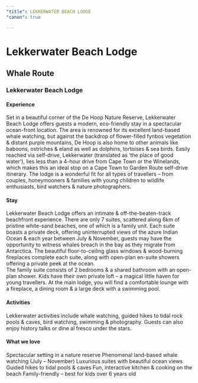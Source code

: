 ```yaml
---
"title": LEKKERWATER BEACH LODGE
"canon": true

---
```


# Lekkerwater Beach Lodge
## Whale Route
### Lekkerwater Beach Lodge

#### Experience
Set in a beautiful corner of the De Hoop Nature Reserve, Lekkerwater Beach Lodge offers guests a modern, eco-friendly stay in a spectacular ocean-front location.
The area is renowned for its excellent land-based whale watching, but against the backdrop of flower-filled fynbos vegetation &amp; distant purple mountains, De Hoop is also home to other animals like baboons, ostriches &amp; eland as well as dolphins, tortoises &amp; sea birds.
Easily reached via self-drive, Lekkerwater (translated as ‘the place of good water’), lies less than a 4-hour drive from Cape Town or the Winelands, which makes this an ideal stop on a Cape Town to Garden Route self-drive itinerary.
The lodge is a wonderful fit for all types of travellers – from couples, honeymooners &amp; families with young children to wildlife enthusiasts, bird watchers &amp; nature photographers.

#### Stay
Lekkerwater Beach Lodge offers an intimate &amp; off-the-beaten-track beachfront experience.  There are only 7 suites, scattered along 6km of pristine white-sand beaches, one of which is a family unit.
Each suite boasts a private deck, offering uninterrupted views of the azure Indian Ocean &amp; each year between July &amp; November, guests may have the opportunity to witness whales breach in the bay as they migrate from Antarctica.
The beautiful floor-to-ceiling glass windows &amp; wood-burning fireplaces complete each suite, along with open-plan en-suite showers offering a private peek at the ocean.  
The family suite consists of 2 bedrooms &amp; a shared bathroom with an open-plan shower.  Kids have their own private loft – a magical little haven for young travellers.
At the main lodge, you will find a comfortable lounge with a fireplace, a dining room &amp; a large deck with a swimming pool.

#### Activities
Lekkerwater activities include whale watching, guided hikes to tidal rock pools &amp; caves, bird watching, swimming &amp; photography.  Guests can also enjoy history talks or dine al fresco under the stars.


#### What we love
Spectacular setting in a nature reserve
Phenomenal land-based whale watching (July – November)
Luxurious suites with beautiful ocean views
Guided hikes to tidal pools &amp; caves
Fun, interactive kitchen &amp; cooking on the beach
Family-friendly – best for kids over 6 years old